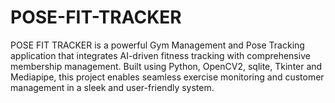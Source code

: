 # POSE-FIT-TRACKER
POSE FIT TRACKER is a powerful Gym Management and Pose Tracking application that integrates AI-driven fitness tracking with comprehensive membership management. Built using Python, OpenCV2, sqlite, Tkinter and Mediapipe, this project enables seamless exercise monitoring and customer management in a sleek and user-friendly system.
